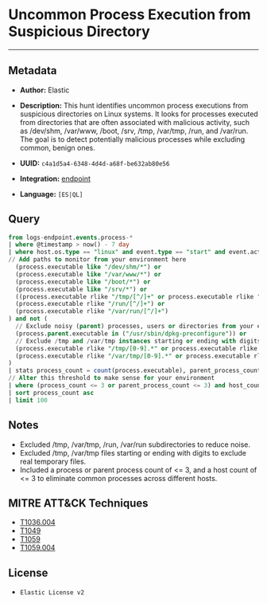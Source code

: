 # Uncommon Process Execution from Suspicious Directory

---

## Metadata

- **Author:** Elastic
- **Description:** This hunt identifies uncommon process executions from suspicious directories on Linux systems. It looks for processes executed from directories that are often associated with malicious activity, such as /dev/shm, /var/www, /boot, /srv, /tmp, /var/tmp, /run, and /var/run. The goal is to detect potentially malicious processes while excluding common, benign ones.

- **UUID:** `c4a1d5a4-6348-4d4d-a68f-be632ab80e56`
- **Integration:** [endpoint](https://docs.elastic.co/integrations/endpoint)
- **Language:** `[ES|QL]`

## Query

```sql
from logs-endpoint.events.process-*
| where @timestamp > now() - 7 day
| where host.os.type == "linux" and event.type == "start" and event.action == "exec" and (
// Add paths to monitor from your environment here
  (process.executable like "/dev/shm/*") or
  (process.executable like "/var/www/*") or
  (process.executable like "/boot/*") or
  (process.executable like "/srv/*") or
  ((process.executable rlike "/tmp/[^/]+" or process.executable rlike "/var/tmp/[^/]+")) or
  (process.executable rlike "/run/[^/]+") or
  (process.executable rlike "/var/run/[^/]+")
) and not (
  // Exclude noisy (parent) processes, users or directories from your environment here
  (process.parent.executable in ("/usr/sbin/dpkg-preconfigure")) or
  // Exclude /tmp and /var/tmp instances starting or ending with digits (usually benign files)
  (process.executable rlike "/tmp/[0-9].*" or process.executable rlike "/tmp/.*[0-9]/?") or
  (process.executable rlike "/var/tmp/[0-9].*" or process.executable rlike "/var/tmp/.*[0-9]/?")
)
| stats process_count = count(process.executable), parent_process_count = count(process.parent.executable), host_count = count(host.name) by process.executable, process.parent.executable, host.name, user.id
// Alter this threshold to make sense for your environment
| where (process_count <= 3 or parent_process_count <= 3) and host_count <= 3
| sort process_count asc
| limit 100
```

## Notes

- Excluded /tmp, /var/tmp, /run, /var/run subdirectories to reduce noise.
- Excluded /tmp, /var/tmp files starting or ending with digits to exclude real temporary files.
- Included a process or parent process count of <= 3, and a host count of <= 3 to eliminate common processes across different hosts.
## MITRE ATT&CK Techniques

- [T1036.004](https://attack.mitre.org/techniques/T1036/004)
- [T1049](https://attack.mitre.org/techniques/T1049)
- [T1059](https://attack.mitre.org/techniques/T1059)
- [T1059.004](https://attack.mitre.org/techniques/T1059/004)

## License

- `Elastic License v2`
